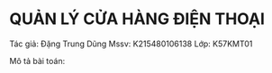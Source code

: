 # QUẢN LÝ CỬA HÀNG ĐIỆN THOẠI

Tác giả: Đặng Trung Dũng
Mssv: K215480106138
Lớp: K57KMT01

Mô tả bài toán: 
